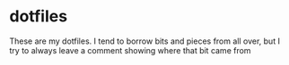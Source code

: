 # dotfiles

These are my dotfiles. I tend to borrow bits and pieces from all over, but I try to always leave a comment showing where that bit came from